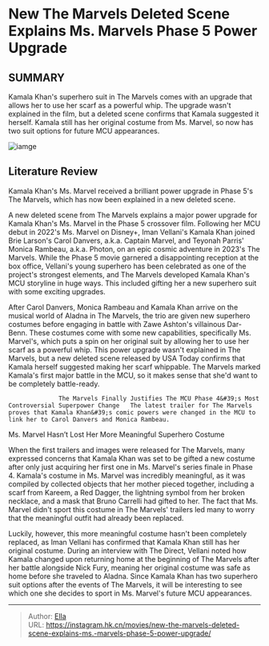 # New The Marvels Deleted Scene Explains Ms. Marvels Phase 5 Power Upgrade


## SUMMARY 



  Kamala Khan&#39;s superhero suit in The Marvels comes with an upgrade that allows her to use her scarf as a powerful whip.   The upgrade wasn&#39;t explained in the film, but a deleted scene confirms that Kamala suggested it herself.   Kamala still has her original costume from Ms. Marvel, so now has two suit options for future MCU appearances.  

![iamge](https://static1.srcdn.com/wordpress/wp-content/uploads/2024/01/iman-vellani-s-ms-marvel-in-new-costume-on-aladna-in-the-marvels.jpg)

## Literature Review

Kamala Khan&#39;s Ms. Marvel received a brilliant power upgrade in Phase 5&#39;s The Marvels, which has now been explained in a new deleted scene.




A new deleted scene from The Marvels explains a major power upgrade for Kamala Khan&#39;s Ms. Marvel in the Phase 5 crossover film. Following her MCU debut in 2022&#39;s Ms. Marvel on Disney&#43;, Iman Vellani&#39;s Kamala Khan joined Brie Larson&#39;s Carol Danvers, a.k.a. Captain Marvel, and Teyonah Parris&#39; Monica Rambeau, a.k.a. Photon, on an epic cosmic adventure in 2023&#39;s The Marvels. While the Phase 5 movie garnered a disappointing reception at the box office, Vellani&#39;s young superhero has been celebrated as one of the project&#39;s strongest elements, and The Marvels developed Kamala Khan&#39;s MCU storyline in huge ways. This included gifting her a new superhero suit with some exciting upgrades.




After Carol Danvers, Monica Rambeau and Kamala Khan arrive on the musical world of Aladna in The Marvels, the trio are given new superhero costumes before engaging in battle with Zawe Ashton&#39;s villainous Dar-Benn. These costumes come with some new capabilities, specifically Ms. Marvel&#39;s, which puts a spin on her original suit by allowing her to use her scarf as a powerful whip. This power upgrade wasn&#39;t explained in The Marvels, but a new deleted scene released by USA Today confirms that Kamala herself suggested making her scarf whippable. The Marvels marked Kamala&#39;s first major battle in the MCU, so it makes sense that she&#39;d want to be completely battle-ready.


 

                  The Marvels Finally Justifies The MCU Phase 4&#39;s Most Controversial Superpower Change   The latest trailer for The Marvels proves that Kamala Khan&#39;s comic powers were changed in the MCU to link her to Carol Danvers and Monica Rambeau.    





 Ms. Marvel Hasn’t Lost Her More Meaningful Superhero Costume 
         

When the first trailers and images were released for The Marvels, many expressed concerns that Kamala Khan was set to be gifted a new costume after only just acquiring her first one in Ms. Marvel&#39;s series finale in Phase 4. Kamala&#39;s costume in Ms. Marvel was incredibly meaningful, as it was compiled by collected objects that her mother pieced together, including a scarf from Kareem, a Red Dagger, the lightning symbol from her broken necklace, and a mask that Bruno Carrelli had gifted to her. The fact that Ms. Marvel didn&#39;t sport this costume in The Marvels&#39; trailers led many to worry that the meaningful outfit had already been replaced.

Luckily, however, this more meaningful costume hasn&#39;t been completely replaced, as Iman Vellani has confirmed that Kamala Khan still has her original costume. During an interview with The Direct, Vellani noted how Kamala changed upon returning home at the beginning of The Marvels after her battle alongside Nick Fury, meaning her original costume was safe as home before she traveled to Aladna. Since Kamala Khan has two superhero suit options after the events of The Marvels, it will be interesting to see which one she decides to sport in Ms. Marvel&#39;s future MCU appearances.






---

> Author: [Ella](https://instagram.hk.cn/)  
> URL: https://instagram.hk.cn/movies/new-the-marvels-deleted-scene-explains-ms.-marvels-phase-5-power-upgrade/  


